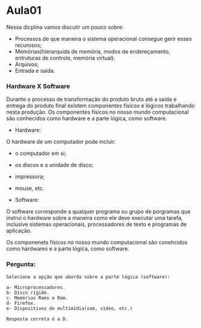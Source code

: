 # Aula01

Nessa dicplina vamos discutir um pouco sobre:

- Processos de que maneira o sistema operacional consegue gerir esses recurosos;
- Memórias(hierarquida de memória, modos de endereçamento, entruturas de controle, memória virtual).
- Arquivos;
- Entrada e saída.

###  Hardware X Software

Durante o processo de transformação do produto bruto até a saída e entrega do  produto final existem componentes físicos e lógicos trabalhando nesta produção.
Os componentes físicos no nosso mundo computacional são conhecidos como hardware e a parte lógica, como software. 

- Hardware:

O hardware de um computador pode incluir:

- o computador em si;
- os discos e a unidade de disco;
- impressora;
- mouse, etc.

- Software:

O software corresponde a qualquer programa ou grupo de porgramas que instrui o hardware sobre a maneira como ele deve executar uma tarefa, inclusive sistemas operacionais, processadores de texto e programas de aplicação.

Os componenets físicos no nosso mundo computacional são conehcidos como hardwares e a parte lógica, como software.

### Pergunta:

    Selecione a opção que aborda sobre a parte lógica (software):

    a- Microprocessadores.
    b- Disco rígido.
    c- Memórias Rams e Rom.
    d- Firefox.
    e- Dispositivos de multimídia(som, vídeo, etc.)

    Resposta correta é a D.

